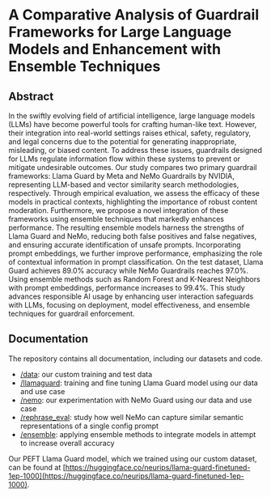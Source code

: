 # A Comparative Analysis of Guardrail Frameworks for Large Language Models and Enhancement with Ensemble Techniques

## Abstract

In the swiftly evolving field of artificial intelligence, large language models (LLMs) have become powerful tools for crafting human-like text. However, their integration into real-world settings raises ethical, safety, regulatory, and legal concerns due to the potential for generating inappropriate, misleading, or biased content. To address these issues, guardrails designed for LLMs regulate information flow within these systems to prevent or mitigate undesirable outcomes. Our study compares two primary guardrail frameworks: Llama Guard by Meta and NeMo Guardrails by NVIDIA, representing LLM-based and vector similarity search methodologies, respectively. Through empirical evaluation, we assess the efficacy of these models in practical contexts, highlighting the importance of robust content moderation. Furthermore, we propose a novel integration of these frameworks using ensemble techniques that markedly enhances performance. The resulting ensemble models harness the strengths of Llama Guard and NeMo, reducing both false positives and false negatives, and ensuring accurate identification of unsafe prompts. Incorporating prompt embeddings, we further improve performance, emphasizing the role of contextual information in prompt classification. On the test dataset, Llama Guard achieves 89.0% accuracy while NeMo Guardrails reaches 97.0%. Using ensemble methods such as Random Forest and K-Nearest Neighbors with prompt embeddings, performance increases to 99.4%. This study advances responsible AI usage by enhancing user interaction safeguards with LLMs, focusing on deployment, model effectiveness, and ensemble techniques for guardrail enforcement.

## Documentation

The repository contains all documentation, including our datasets and code.

- [/data](/data): our custom training and test data
- [/llamaguard](/llamaguard): training and fine tuning Llama Guard model using our data and use case
- [/nemo](/nemo): our experimentation with NeMo Guard using our data and use case
- [/rephrase_eval](/rephrase_eval): study how well NeMo can capture similar semantic representations of a single config prompt
- [/ensemble](/ensemble): applying ensemble methods to integrate models in attempt to increase overall accuracy

Our PEFT Llama Guard model, which we trained using our custom dataset, can be found at [https://huggingface.co/neurips/llama-guard-finetuned-1ep-1000](https://huggingface.co/neurips/llama-guard-finetuned-1ep-1000).
